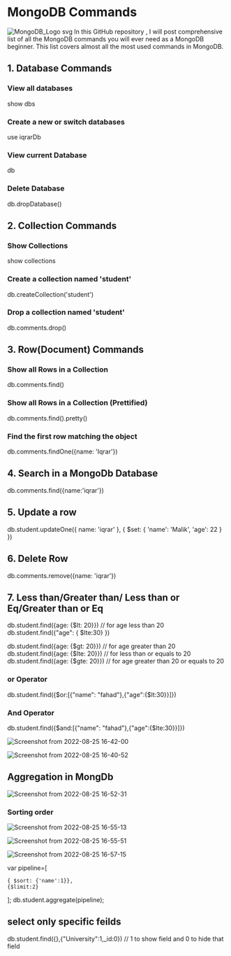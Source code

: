 # MongoDB Commands
![MongoDB_Logo svg](https://user-images.githubusercontent.com/61549744/186645973-512d242c-f053-470b-989a-725567c1530f.png)
In this GitHub repository , I will post comprehensive list of all the MongoDB commands you will ever need as a MongoDB beginner. This list covers almost all the most used commands in MongoDB.


## 1. Database Commands
### View all databases
show dbs

### Create a new or switch databases 
use iqrarDb

### View current Database
db

### Delete Database 
db.dropDatabase()

## 2. Collection Commands
### Show Collections
show collections

### Create a collection named 'student'
db.createCollection('student')


### Drop a collection named 'student'
db.comments.drop()

## 3. Row(Document) Commands
### Show all Rows in a Collection 
db.comments.find()

### Show all Rows in a Collection (Prettified)
db.comments.find().pretty()

### Find the first row matching the object
db.comments.findOne({name: 'Iqrar'})

## 4. Search in a MongoDb Database
db.comments.find({name:'iqrar'})

## 5. Update a row
db.student.updateOne({ name: 'iqrar' }, { $set: { 'name': 'Malik', 'age': 22 } })

## 6. Delete Row 
db.comments.remove({name: 'iqrar'})

## 7. Less than/Greater than/ Less than or Eq/Greater than or Eq
db.student.find({age: {$lt: 20}}) // for age less than 20
db.student.find({"age": { $lte:30}  })

db.student.find({age: {$gt: 20}}) // for age greater than 20
db.student.find({age: {$lte: 20}})  // for less than or equals to 20
db.student.find({age: {$gte: 20}}) // for age greater than 20 or equals to 20

### or Operator
db.student.find({$or:[{"name": "fahad"},{"age":{$lt:30}}]})


### And Operator
db.student.find({$and:[{"name": "fahad"},{"age":{$lte:30}}]})

![Screenshot from 2022-08-25 16-42-00](https://user-images.githubusercontent.com/61549744/186655655-88fb7545-b0c1-4687-bd48-03e4b083f68c.png)


![Screenshot from 2022-08-25 16-40-52](https://user-images.githubusercontent.com/61549744/186655663-c9862a02-ba1f-48b4-8dfb-5563998cec56.png)


## Aggregation in MongDb

![Screenshot from 2022-08-25 16-52-31](https://user-images.githubusercontent.com/61549744/186657350-bbe0fe42-2612-4c1b-bdf9-3ab00c7cb160.png)

### Sorting order

![Screenshot from 2022-08-25 16-55-13](https://user-images.githubusercontent.com/61549744/186658453-78eec681-0f82-479b-a17a-3216f902a619.png)


![Screenshot from 2022-08-25 16-55-51](https://user-images.githubusercontent.com/61549744/186658509-0b7eb4ca-1964-416b-87ef-2749b30cacbc.png)



![Screenshot from 2022-08-25 16-57-15](https://user-images.githubusercontent.com/61549744/186658526-df3e4452-2f2b-4d80-b3c2-4af9ce9f7d55.png)

var pipeline=[
    
    { $sort: {'name':1}},
    {$limit:2}
    
];
db.student.aggregate(pipeline);

## select only specific feilds
db.student.find({},{"University":1,_id:0})  // 1 to show field and 0 to hide that field








